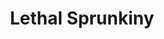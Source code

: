 ---
slug: lethal-sprunkiny
title: Lethal Sprunkiny
description: "Lethal Sprunkiny is an exciting online game. Play for free directly in your browser!"
icon: /images/popular_mods/Lethal Sprunkiny.png
url: https://wowtbc.net/sprunkin/lethal/index.html
previewImage: /images/popular_mods/Lethal Sprunkiny.png
type: popular mods

# SEO配置
seo:
  title: "Lethal Sprunkiny - Play Free Online Game | Fun Browser Games"
  description: "Lethal Sprunkiny - Play this fun online game for free in your browser. No download required!"
  ogImage: "/images/popular_mods/Lethal Sprunkiny.png"
  keywords: "lethal-sprunkiny, online game, browser game, free game, popular mods game, play online"

videoUrls:
  - https://www.youtube.com/embed/example1
  - https://www.youtube.com/embed/example2

whyPlay:
  title: "Why Play Lethal Sprunkiny?"
  items:
    - "Immersive Gameplay: Lethal Sprunkiny offers an engaging and immersive gaming experience that will keep you entertained for hours"
    - "Challenging Levels: Test your skills with increasingly difficult challenges and obstacles"
    - "Beautiful Graphics: Enjoy stunning visuals and smooth animations that bring the game world to life"
    - "Regular Updates: New content and features are added regularly to keep the game fresh and exciting"
    - "Free to Play: Experience all the fun without spending a penny"
    - "Community Features: Connect with other players, share strategies, and compete for high scores"
    - "Cross-Platform: Play on any device with a web browser, no downloads required"

features:
  title: "Key Features of Lethal Sprunkiny"
  image: "/images/popular_mods/Lethal Sprunkiny.png"
  items:
    - "Intuitive Controls: Easy to learn controls make Lethal Sprunkiny accessible for players of all skill levels"
    - "Multiple Game Modes: Enjoy various gameplay options that provide different challenges and experiences"
    - "Character Customization: Personalize your gaming experience with unique characters and items"
    - "Achievement System: Complete special tasks to earn rewards and recognition"
    - "Leaderboards: Compete with players worldwide and see who can achieve the highest scores"

characteristics:
  title: "Game Characteristics"
  image: "/images/popular_mods/Lethal Sprunkiny.png"
  items:
    - "Genre: Popular mods game with elements of strategy and skill"
    - "Difficulty: Suitable for both casual gamers and those seeking a challenge"
    - "Play Time: Quick sessions or extended gameplay, depending on your preference"
    - "Art Style: Vibrant and engaging visuals that enhance the gaming experience"
    - "Sound Design: Immersive audio that complements the gameplay perfectly"

info: "Lethal Sprunkiny is an exciting online game that offers players a unique and engaging gaming experience. With its intuitive controls, stunning visuals, and challenging gameplay, Lethal Sprunkiny provides hours of entertainment for players of all ages and skill levels. Whether you're looking for a quick gaming session during a break or an extended play session, Lethal Sprunkiny delivers an immersive experience that will keep you coming back for more. The game features multiple levels of increasing difficulty, ensuring that players are constantly challenged as they progress. With regular updates adding new content and features, Lethal Sprunkiny remains fresh and exciting, providing endless entertainment options for its growing community of players."

howToPlayIntro: "Welcome to Lethal Sprunkiny! This guide will walk you through the basics and help you master the game. Whether you're a beginner or looking to improve your skills, these tips and instructions will enhance your gaming experience."

howToPlaySteps:
  - title: "Getting Started"
    description: "Begin your Lethal Sprunkiny adventure by familiarizing yourself with the controls. Use your keyboard or mouse to navigate through the game interface. The tutorial will guide you through the basic mechanics and help you understand the objectives."
  - title: "Understanding the Objectives"
    description: "In Lethal Sprunkiny, your main goal is to progress through levels by completing specific objectives. Each level presents unique challenges that require different strategies and approaches."
  - title: "Mastering the Controls"
    description: "Practice using the controls to improve your precision and reaction time. Lethal Sprunkiny requires quick reflexes and strategic thinking to overcome obstacles and defeat opponents."
  - title: "Utilizing Power-ups"
    description: "Collect power-ups throughout the game to enhance your abilities and overcome difficult challenges. Each power-up offers unique advantages that can be crucial for success."
  - title: "Developing Strategies"
    description: "As you progress in Lethal Sprunkiny, develop effective strategies for different scenarios. Analyze patterns, anticipate challenges, and adapt your approach to maximize your performance."

faq:
  title: "Frequently Asked Questions about Lethal Sprunkiny"
  items:
    - question: "Is Lethal Sprunkiny free to play?"
      answer: "Yes, Lethal Sprunkiny is completely free to play directly in your web browser. No downloads or purchases are required to enjoy the full game experience."
    - question: "Can I play Lethal Sprunkiny on mobile devices?"
      answer: "Yes, Lethal Sprunkiny is optimized for both desktop and mobile play. You can enjoy the game on any device with a web browser and internet connection."
    - question: "Are there any in-game purchases?"
      answer: "While Lethal Sprunkiny is free to play, there may be optional in-game purchases available for cosmetic items or additional features that don't affect core gameplay."
    - question: "How often is Lethal Sprunkiny updated?"
      answer: "The developers regularly update Lethal Sprunkiny with new content, features, and improvements based on player feedback and game performance."
    - question: "Can I play Lethal Sprunkiny offline?"
      answer: "Currently, Lethal Sprunkiny requires an internet connection to play as it's a browser-based online game."
    - question: "Is Lethal Sprunkiny suitable for children?"
      answer: "Yes, Lethal Sprunkiny is designed to be family-friendly and suitable for players of all ages."
    - question: "How do I report bugs or issues?"
      answer: "If you encounter any problems while playing Lethal Sprunkiny, you can report them through the game's support page or contact the developers directly through their website."
    - question: "Still Have Questions?"
      answer: "If you have additional questions about Lethal Sprunkiny that aren't covered in this FAQ, please visit our support center or contact our customer service team for assistance."
---